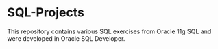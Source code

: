 # SQL-Projects
This repository contains various SQL exercises from Oracle 11g SQL and were developed in Oracle SQL Developer.
